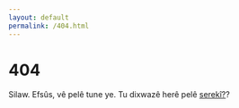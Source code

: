 ```yaml
---
layout: default
permalink: /404.html
---
```


# 404
Silaw. Efsûs, vê pelê tune ye. Tu dixwazê herê pelê [serekî?](https://ronim-efrin.github.io/kitab/)?
